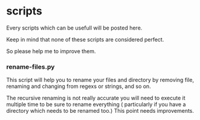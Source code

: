 # scripts

Every scripts which can be usefull will be posted here.

Keep in mind that none of these scripts are considered perfect.

So please help me to improve them.


### rename-files.py

  This script will help you to rename your files and directory by removing file, renaming and changing from regexs or strings, and so on.

  The recursive renaming is not really accurate you will need to execute it multiple time to be sure to rename everything ( particularly if you have a directory which needs to be renamed too.) This point needs improvements.
